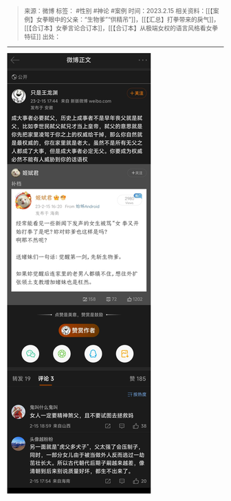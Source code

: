 > 来源：微博
> 标签： #性别 #神论 #案例
> 时间：2023.2.15
> 相关资料：[[【案例】女拳眼中的父亲：“生物爹”“供精吊”]]，[[【汇总】打拳带来的戾气]]，[[【合订本】女拳言论合订本]]，[[【合订本】从极端女权的语言风格看女拳特征]]
> 出处：
***
[![Screenshot_2023-02-23-00-25-17-202-edit_com.sina.weibo.jpg](https://raw.githubusercontent.com/bluntvoice/mypic/main/Screenshot_2023-02-23-00-25-17-202-edit_com.sina.weibo.jpg)](https://raw.githubusercontent.com/bluntvoice/mypic/main/Screenshot_2023-02-23-00-25-17-202-edit_com.sina.weibo.jpg)